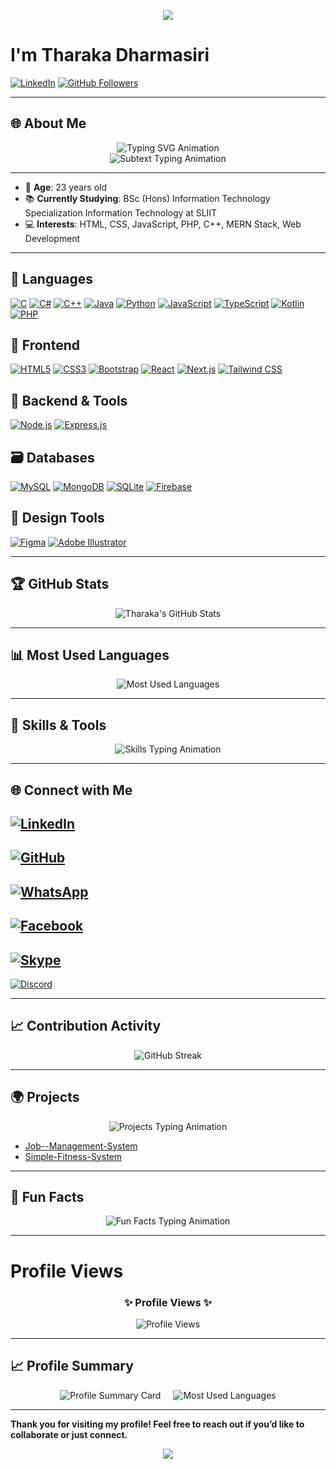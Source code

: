 <p align="center">
  <img src="https://capsule-render.vercel.app/api?type=venom&height=300&color=random&text=Hey%20There!👋&reversal=false&animation=twinkling&fontColor=ffffff"/>
</p>

# I'm Tharaka Dharmasiri

[![LinkedIn](https://img.shields.io/badge/LinkedIn-Connect-blue?style=flat&logo=linkedin)](https://www.linkedin.com/in/tharaka-dharmasiri-3ba950204/)
[![GitHub Followers](https://img.shields.io/github/followers/Tharaka1103?style=social)](https://github.com/Tharaka1103)

---

## 🌐 About Me

<div align="center">
  <img src="https://readme-typing-svg.herokuapp.com?font=Fira+Code&weight=600&pause=1000&color=00BFFF&width=450&lines=Hi+there!+I'm+Tharaka+Dharmasiri;Web+Developer+%7C+Learning+Enthusiast;Full+Stack+MERN+Developer;Welcome+to+my+GitHub+profile!" alt="Typing SVG Animation" />
</div>

<div align="center">
  <img src="https://readme-typing-svg.herokuapp.com?font=Fira+Code&color=ff5722&size=24&duration=2000&pause=500&vCenter=true&width=500&lines=Passionate+About+Technology;Building+Solutions+That+Matter;Exploring+New+Technologies+Every+Day" alt="Subtext Typing Animation" />
</div>

---

- 🎂 **Age**: 23 years old
- 📚 **Currently Studying**: BSc (Hons) Information Technology Specialization Information Technology at SLIIT
- 💻 **Interests**: HTML, CSS, JavaScript, PHP, C++, MERN Stack, Web Development

---
## 🚀 Languages

[![C](https://img.shields.io/badge/C-00599C?style=for-the-badge&logo=c&logoColor=white&labelColor=004080)](https://en.wikipedia.org/wiki/C_(programming_language))
[![C#](https://img.shields.io/badge/C%23-239120?style=for-the-badge&logo=csharp&logoColor=white&labelColor=1A6E1A)](https://learn.microsoft.com/en-us/dotnet/csharp/)
[![C++](https://img.shields.io/badge/C++-00599C?style=for-the-badge&logo=c%2B%2B&logoColor=white&labelColor=004080)](https://isocpp.org/)
[![Java](https://img.shields.io/badge/Java-007396?style=for-the-badge&logo=java&logoColor=white&labelColor=00557F)](https://www.java.com/)
[![Python](https://img.shields.io/badge/Python-3776AB?style=for-the-badge&logo=python&logoColor=white&labelColor=2C5E8B)](https://www.python.org/)
[![JavaScript](https://img.shields.io/badge/JavaScript-F7DF1E?style=for-the-badge&logo=javascript&logoColor=black&labelColor=D6BA32)](https://developer.mozilla.org/en-US/docs/Web/JavaScript)
[![TypeScript](https://img.shields.io/badge/TypeScript-3178C6?style=for-the-badge&logo=typescript&logoColor=white&labelColor=2B679E)](https://www.typescriptlang.org/)
[![Kotlin](https://img.shields.io/badge/Kotlin-7F52FF?style=for-the-badge&logo=kotlin&logoColor=white&labelColor=6633CC)](https://kotlinlang.org/)
[![PHP](https://img.shields.io/badge/PHP-777BB4?style=for-the-badge&logo=php&logoColor=white&labelColor=5E5FAA)](https://www.php.net/)

## 🎨 Frontend

[![HTML5](https://img.shields.io/badge/HTML5-E34F26?style=for-the-badge&logo=html5&logoColor=white&labelColor=CC3D18)](https://developer.mozilla.org/en-US/docs/Web/HTML)
[![CSS3](https://img.shields.io/badge/CSS3-1572B6?style=for-the-badge&logo=css3&logoColor=white&labelColor=115F8F)](https://developer.mozilla.org/en-US/docs/Web/CSS)
[![Bootstrap](https://img.shields.io/badge/Bootstrap-7952B3?style=for-the-badge&logo=bootstrap&logoColor=white&labelColor=5E3D8E)](https://getbootstrap.com/)
[![React](https://img.shields.io/badge/React-61DAFB?style=for-the-badge&logo=react&logoColor=black&labelColor=4FC3F7)](https://react.dev/)
[![Next.js](https://img.shields.io/badge/Next.js-000000?style=for-the-badge&logo=next.js&logoColor=white&labelColor=111111)](https://nextjs.org/)
[![Tailwind CSS](https://img.shields.io/badge/Tailwind-06B6D4?style=for-the-badge&logo=tailwind-css&logoColor=white&labelColor=0593B0)](https://tailwindcss.com/)

## 🔧 Backend & Tools

[![Node.js](https://img.shields.io/badge/Node.js-339933?style=for-the-badge&logo=node.js&logoColor=white&labelColor=267326)](https://nodejs.org/)
[![Express.js](https://img.shields.io/badge/Express-000000?style=for-the-badge&logo=express&logoColor=white&labelColor=333333)](https://expressjs.com/)

## 🗃️ Databases

[![MySQL](https://img.shields.io/badge/MySQL-4479A1?style=for-the-badge&logo=mysql&logoColor=white&labelColor=2C5E7A)](https://www.mysql.com/)
[![MongoDB](https://img.shields.io/badge/MongoDB-47A248?style=for-the-badge&logo=mongodb&logoColor=white&labelColor=36803D)](https://www.mongodb.com/)
[![SQLite](https://img.shields.io/badge/SQLite-003B57?style=for-the-badge&logo=sqlite&logoColor=white&labelColor=00283D)](https://www.sqlite.org/)
[![Firebase](https://img.shields.io/badge/Firebase-FFCA28?style=for-the-badge&logo=firebase&logoColor=black&labelColor=FFB300)](https://firebase.google.com/)

## 🎨 Design Tools

[![Figma](https://img.shields.io/badge/Figma-F24E1E?style=for-the-badge&logo=figma&logoColor=white&labelColor=C93D15)](https://www.figma.com/)
[![Adobe Illustrator](https://img.shields.io/badge/Illustrator-31A8FF?style=for-the-badge&logo=adobeillustrator&logoColor=white&labelColor=2587CC)](https://www.adobe.com/products/illustrator.html)

---

## 🏆 GitHub Stats

<div align="center">
  <img src="https://github-readme-stats.vercel.app/api?username=Tharaka1103&show_icons=true&theme=radical" alt="Tharaka's GitHub Stats" />
</div>

---

## 📊 Most Used Languages

<div align="center">
  <img src="https://github-readme-stats.vercel.app/api/top-langs/?username=Tharaka1103&layout=compact&theme=radical" alt="Most Used Languages" />
</div>

---

## 🚀 Skills & Tools

<div align="center">
  <img src="https://readme-typing-svg.herokuapp.com?font=Fira+Code&weight=600&size=20&pause=1000&color=00FF00&width=500&lines=Frontend%3A+HTML%2C+CSS%2C+JavaScript%2C+MERN;Backend%3A+PHP%2C+MERN+Stack;Languages%3A+Kotlin%2C+JavaScript%2C+C%2B%2B" alt="Skills Typing Animation" />
</div>

---

## 🌐 Connect with Me
<p align="center">

[![LinkedIn](https://img.shields.io/badge/LinkedIn-Connect-blue?style=for-the-badge&logo=linkedin)](https://www.linkedin.com/in/tharaka-dharmasiri-3ba950204/)  
---  
[![GitHub](https://img.shields.io/badge/GitHub-Follow-black?style=for-the-badge&logo=github)](https://github.com/Tharaka1103)  
---  
[![WhatsApp](https://img.shields.io/badge/WhatsApp-Message-25D366?style=for-the-badge&logo=whatsapp&logoColor=white)](https://wa.me/+94714310048)  
---  
[![Facebook](https://img.shields.io/badge/Facebook-Follow-1877F2?style=for-the-badge&logo=facebook&logoColor=white)](https://www.facebook.com/supun.tharaka.9277)  
---  
[![Skype](https://img.shields.io/badge/Skype-Chat-00AFF0?style=for-the-badge&logo=skype&logoColor=white)](skype:live:.cid.da409f2dca175642?chat)  
---  
[![Discord](https://img.shields.io/badge/Discord-Join-5865F2?style=for-the-badge&logo=discord&logoColor=white)](https://discord.com/users/supun_tharaka_999)

---

## 📈 Contribution Activity

<div align="center">
  <img src="https://github-readme-streak-stats.herokuapp.com/?user=Tharaka1103&theme=radical" alt="GitHub Streak" />
</div>

---

## 🌍 Projects

<div align="center">
  <img src="https://readme-typing-svg.herokuapp.com?font=Fira+Code&size=20&duration=2500&pause=1000&color=FFD700&vCenter=true&width=500&lines=Highlighted+Projects+%F0%9F%94%A5" alt="Projects Typing Animation" />
</div>

- [Job--Management-System](https://github.com/Tharaka1103/Job--Management-System) 
- [Simple-Fitness-System ](https://github.com/Tharaka1103/Simple-Fitness-System ) 

---

## 🎨 Fun Facts

<div align="center">
  <img src="https://readme-typing-svg.herokuapp.com?font=Fira+Code&size=20&duration=3000&pause=1000&color=FF5733&width=450&lines=I+love+exploring+new+tech!;Coding+is+my+happy+place;Solving+problems+is+my+passion!" alt="Fun Facts Typing Animation" />
</div>

---
# Profile Views

<div align="center">
  <h3>✨ Profile Views ✨</h3>
  <img src="https://komarev.com/ghpvc/?username=YourGitHubUsername&label=Profile%20Views&color=brightgreen&style=flat-square" alt="Profile Views" />
</div>

---

## 📈 Profile Summary

<div align="center">
  <div style="display: flex; justify-content: center; gap: 20px;">
    <img src="https://github-profile-summary-cards.vercel.app/api/cards/profile-details?username=Tharaka1103&theme=radical" alt="Profile Summary Card" />
    <img src="https://github-readme-stats.vercel.app/api/top-langs/?username=Tharaka1103&layout=compact&theme=radical" alt="Most Used Languages" />
  </div>
</div>

---

**Thank you for visiting my profile! Feel free to reach out if you’d like to collaborate or just connect.**

<p align="center">
  <img src="https://capsule-render.vercel.app/api?type=waving&color=gradient&height=100&section=footer"/>
</p>
